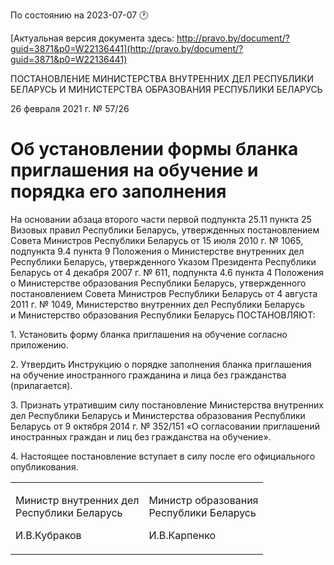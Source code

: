 По состоянию на 2023-07-07 &#x1F550;

[Актуальная версия документа здесь: http://pravo.by/document/?guid=3871&p0=W22136441](http://pravo.by/document/?guid=3871&p0=W22136441)

<p>ПОСТАНОВЛЕНИЕ МИНИСТЕРСТВА ВНУТРЕННИХ ДЕЛ РЕСПУБЛИКИ БЕЛАРУСЬ И МИНИСТЕРСТВА ОБРАЗОВАНИЯ РЕСПУБЛИКИ БЕЛАРУСЬ</p>
<p>26 февраля 2021 г. № 57/26</p>
<h1>Об установлении формы бланка приглашения на обучение и порядка его заполнения</h1>
<p>На основании абзаца второго части первой подпункта 25.11 пункта 25 Визовых правил Республики Беларусь, утвержденных постановлением Совета Министров Республики Беларусь от 15 июля 2010 г. № 1065, подпункта 9.4 пункта 9 Положения о Министерстве внутренних дел Республики Беларусь, утвержденного Указом Президента Республики Беларусь от 4 декабря 2007 г. № 611, подпункта 4.6 пункта 4 Положения о Министерстве образования Республики Беларусь, утвержденного постановлением Совета Министров Республики Беларусь от 4 августа 2011 г. № 1049, Министерство внутренних дел Республики Беларусь и Министерство образования Республики Беларусь ПОСТАНОВЛЯЮТ:</p>
<p>1. Установить форму бланка приглашения на обучение согласно приложению.</p>
<p>2. Утвердить Инструкцию о порядке заполнения бланка приглашения на обучение иностранного гражданина и лица без гражданства (прилагается).</p>
<p>3. Признать утратившим силу постановление Министерства внутренних дел Республики Беларусь и Министерства образования Республики Беларусь от 9 октября 2014 г. № 352/151 «О согласовании приглашений иностранных граждан и лиц без гражданства на обучение».</p>
<p>4. Настоящее постановление вступает в силу после его официального опубликования.</p>
<p></p>
<table><tr>
<td>
<p>Министр внутренних дел<br>Республики Беларусь</p>
<p>И.В.Кубраков</p>
</td>
<td>
<p>Министр образования<br>Республики Беларусь</p>
<p>И.В.Карпенко</p>
</td>
</tr></table>
<p></p>